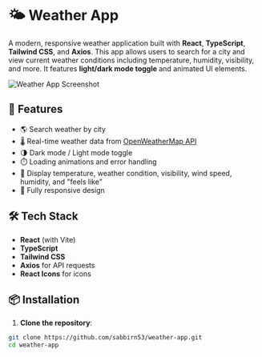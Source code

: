 # 🌤️ Weather App

A modern, responsive weather application built with **React**, **TypeScript**, **Tailwind CSS**, and **Axios**. This app allows users to search for a city and view current weather conditions including temperature, humidity, visibility, and more. It features **light/dark mode toggle** and animated UI elements.

![Weather App Screenshot](./screenshot.png)

## 🚀 Features

- 🌎 Search weather by city
- 🌡️ Real-time weather data from [OpenWeatherMap API](https://openweathermap.org/)
- 🌗 Dark mode / Light mode toggle
- ⏱️ Loading animations and error handling
- 💨 Display temperature, weather condition, visibility, wind speed, humidity, and "feels like"
- 📱 Fully responsive design

## 🛠️ Tech Stack

- **React** (with Vite)
- **TypeScript**
- **Tailwind CSS**
- **Axios** for API requests
- **React Icons** for icons

## 📦 Installation

1. **Clone the repository**:

```bash
git clone https://github.com/sabbirn53/weather-app.git
cd weather-app
